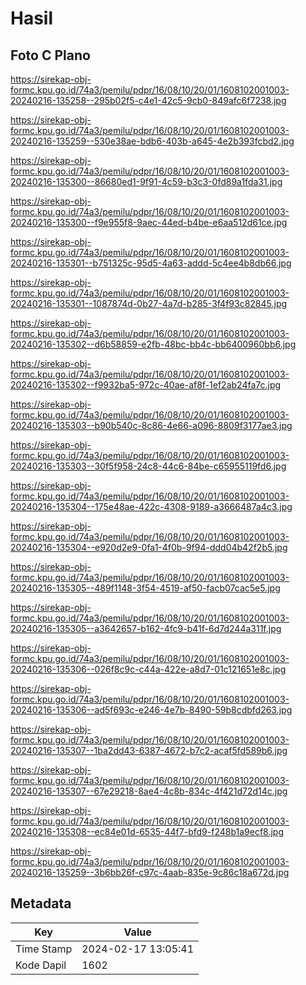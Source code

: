 # Hasil

## Foto C Plano

https://sirekap-obj-formc.kpu.go.id/74a3/pemilu/pdpr/16/08/10/20/01/1608102001003-20240216-135258--295b02f5-c4e1-42c5-9cb0-849afc6f7238.jpg

https://sirekap-obj-formc.kpu.go.id/74a3/pemilu/pdpr/16/08/10/20/01/1608102001003-20240216-135259--530e38ae-bdb6-403b-a645-4e2b393fcbd2.jpg

https://sirekap-obj-formc.kpu.go.id/74a3/pemilu/pdpr/16/08/10/20/01/1608102001003-20240216-135300--86680ed1-9f91-4c59-b3c3-0fd89a1fda31.jpg

https://sirekap-obj-formc.kpu.go.id/74a3/pemilu/pdpr/16/08/10/20/01/1608102001003-20240216-135300--f9e955f8-9aec-44ed-b4be-e6aa512d61ce.jpg

https://sirekap-obj-formc.kpu.go.id/74a3/pemilu/pdpr/16/08/10/20/01/1608102001003-20240216-135301--b751325c-95d5-4a63-addd-5c4ee4b8db66.jpg

https://sirekap-obj-formc.kpu.go.id/74a3/pemilu/pdpr/16/08/10/20/01/1608102001003-20240216-135301--1087874d-0b27-4a7d-b285-3f4f93c82845.jpg

https://sirekap-obj-formc.kpu.go.id/74a3/pemilu/pdpr/16/08/10/20/01/1608102001003-20240216-135302--d6b58859-e2fb-48bc-bb4c-bb6400960bb6.jpg

https://sirekap-obj-formc.kpu.go.id/74a3/pemilu/pdpr/16/08/10/20/01/1608102001003-20240216-135302--f9932ba5-972c-40ae-af8f-1ef2ab24fa7c.jpg

https://sirekap-obj-formc.kpu.go.id/74a3/pemilu/pdpr/16/08/10/20/01/1608102001003-20240216-135303--b90b540c-8c86-4e66-a096-8809f3177ae3.jpg

https://sirekap-obj-formc.kpu.go.id/74a3/pemilu/pdpr/16/08/10/20/01/1608102001003-20240216-135303--30f5f958-24c8-44c6-84be-c65955119fd6.jpg

https://sirekap-obj-formc.kpu.go.id/74a3/pemilu/pdpr/16/08/10/20/01/1608102001003-20240216-135304--175e48ae-422c-4308-9189-a3666487a4c3.jpg

https://sirekap-obj-formc.kpu.go.id/74a3/pemilu/pdpr/16/08/10/20/01/1608102001003-20240216-135304--e920d2e9-0fa1-4f0b-9f94-ddd04b42f2b5.jpg

https://sirekap-obj-formc.kpu.go.id/74a3/pemilu/pdpr/16/08/10/20/01/1608102001003-20240216-135305--489f1148-3f54-4519-af50-facb07cac5e5.jpg

https://sirekap-obj-formc.kpu.go.id/74a3/pemilu/pdpr/16/08/10/20/01/1608102001003-20240216-135305--a3642657-b162-4fc9-b41f-6d7d244a311f.jpg

https://sirekap-obj-formc.kpu.go.id/74a3/pemilu/pdpr/16/08/10/20/01/1608102001003-20240216-135306--026f8c9c-c44a-422e-a8d7-01c121651e8c.jpg

https://sirekap-obj-formc.kpu.go.id/74a3/pemilu/pdpr/16/08/10/20/01/1608102001003-20240216-135306--ad5f693c-e246-4e7b-8490-59b8cdbfd263.jpg

https://sirekap-obj-formc.kpu.go.id/74a3/pemilu/pdpr/16/08/10/20/01/1608102001003-20240216-135307--1ba2dd43-6387-4672-b7c2-acaf5fd589b6.jpg

https://sirekap-obj-formc.kpu.go.id/74a3/pemilu/pdpr/16/08/10/20/01/1608102001003-20240216-135307--67e29218-8ae4-4c8b-834c-4f421d72d14c.jpg

https://sirekap-obj-formc.kpu.go.id/74a3/pemilu/pdpr/16/08/10/20/01/1608102001003-20240216-135308--ec84e01d-6535-44f7-bfd9-f248b1a9ecf8.jpg

https://sirekap-obj-formc.kpu.go.id/74a3/pemilu/pdpr/16/08/10/20/01/1608102001003-20240216-135259--3b6bb26f-c97c-4aab-835e-9c86c18a672d.jpg


## Metadata

| Key        | Value               |
| ---------- | ------------------- |
| Time Stamp | 2024-02-17 13:05:41 |
| Kode Dapil | 1602                |



